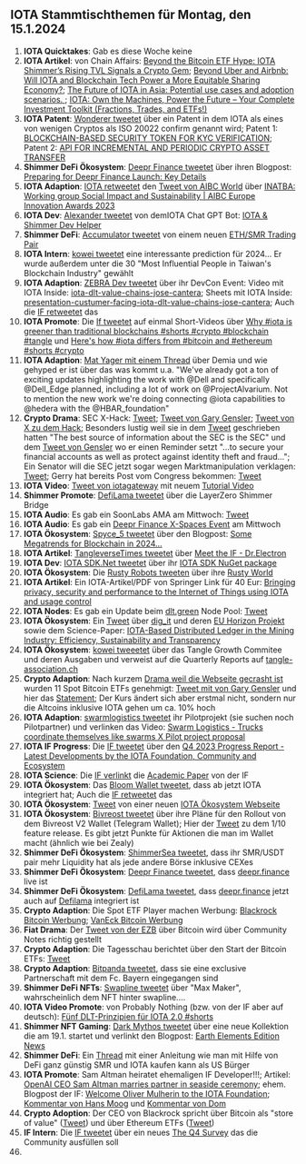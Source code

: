 ## IOTA Stammtischthemen für Montag, den 15.1.2024

1. **IOTA Quicktakes**: Gab es diese Woche keine
2. **IOTA Artikel**: von Chain Affairs: [Beyond the Bitcoin ETF Hype: IOTA Shimmer’s Rising TVL Signals a Crypto Gem](https://chainaffairs.com/beyond-the-bitcoin-etf-hype-iota-shimmers-rising-tvl-signals-a-crypto-gem/); [Beyond Uber and Airbnb: Will IOTA and Blockchain Tech Power a More Equitable Sharing Economy?](https://chainaffairs.com/beyond-uber-and-airbnb-will-iota-and-blockchain-tech-power-a-more-equitable-sharing-economy/); [The Future of IOTA in Asia: Potential use cases and adoption scenarios. ](https://chainaffairs.com/the-future-of-iota-in-asia-potential-use-cases-and-adoption-scenarios/); [IOTA: Own the Machines, Power the Future – Your Complete Investment Toolkit (Fractions, Trades, and ETFs!)](https://chainaffairs.com/iota-own-the-machines-power-the-future-your-complete-investment-toolkit-fractions-trades-and-etfs/)
3. **IOTA Patent**: [Wonderer tweetet](https://x.com/Wondere12985276/status/1744412487418617973?s=20) über ein Patent in dem IOTA als eines von wenigen Cryptos als ISO 20022 confirm genannt wird; Patent 1: [BLOCKCHAIN-BASED SECURITY TOKEN FOR KYC VERIFICATION](https://worldwide.espacenet.com/patent/search/family/089323139/publication/US2023419309A1?q=pn%3DUS2023419309A1); Patent 2: [API FOR INCREMENTAL AND PERIODIC CRYPTO ASSET TRANSFER](https://worldwide.espacenet.com/patent/search/family/089323130/publication/US2023419302A1?q=pn%3DUS2023419302A1)
4. **Shimmer DeFi Ökosystem**: [Deepr Finance tweetet](https://x.com/DeeprFinance/status/1744404225486975138?s=20) über ihren Blogpost: [Preparing for Deepr Finance Launch: Key Details](https://medium.com/@Deepr.Finance/preparing-for-deepr-finance-launch-key-details-639f8488c44d)
5. **IOTA Adaption**: [IOTA retweetet](https://x.com/iota/status/1744671947839897880?s=20) den [Tweet von AIBC World](https://twitter.com/AIBC_World/status/1744660283572773199) über [INATBA: Working group Social Impact and Sustainability | AIBC Europe Innovation Awards 2023](https://www.youtube.com/watch?v=kefWVvCKsjw&t=1s)
6. **IOTA Dev**: [Alexander tweetet](https://x.com/shortaktien/status/1744683645854486775?s=20) von demIOTA Chat GPT Bot: [IOTA & Shimmer Dev Helper](https://chat.openai.com/g/g-mC9q6fI71-iota-shimmer-dev-helper)
7. **Shimmer DeFi**: [Accumulator tweetet](https://x.com/ACCU_DeFi/status/1744741568794489178?s=20) von einem neuen [ETH/SMR Trading Pair](https://app.accumulator.finance/vaults/shimmer-shimmer-eth)
8. **IOTA Intern**: [kowei tweetet](https://x.com/kowei1995/status/1741797552692109481?s=20) eine interessante prediction für 2024... Er wurde außerdem unter die 30 "Most Influential People in Taiwan's Blockchain Industry" gewählt
9. **IOTA Adaption**: [ZEBRA Dev tweetet](https://x.com/ZebraDevs/status/1744758692187193551?s=20) über ihr DevCon Event: Video mit IOTA Inside: [iota-dlt-value-chains-jose-cantera](https://www.zebra.com/content/dam/zebra_dam/en/video/web-production/zebra%20devcon2023-video-ats-iota-dlt-value-chains-jose-cantera-en-us.mp4.mp4); Sheets mit IOTA Inside: [presentation-custumer-facing-iota-dlt-value-chains-jose-cantera](https://www.zebra.com/content/dam/zebra_dam/en/presentation/customer-facing/zebra-devcon2023-presentation-custumer-facing-iota-dlt-value-chains-jose-cantera-en-us.pdf); Auch die [IF retweetet](https://x.com/iota/status/1745520971279163899?s=20) das
10. **IOTA Promote**: Die [If tweetet](https://x.com/iota/status/1744766143456284709?s=20) auf einmal Short-Videos über [Why #iota is greener than traditional blockchains #shorts #crypto #blockchain #tangle](https://twitter.com/i/status/1744766143456284709) und [Here's how #iota differs from #bitcoin and #ethereum #shorts #crypto](https://www.youtube.com/shorts/Yhj_zOYvZJ4)
11. **IOTA Adaption**: [Mat Yager mit einem Thread](https://x.com/Mat_Yarger/status/1744789999105499574?s=20) über Demia und wie gehyped er ist über das was kommt u.a. "We've already got a ton of exciting updates highlighting the work with @Dell and specifically @Dell_Edge planned, including a lot of work on @ProjectAlvarium. Not to mention the new work we're doing connecting @iota capabilities to @hedera with the @HBAR_foundation"
12. **Crypto Drama**: SEC X-Hack: [Tweet](https://x.com/WatcherGuru/status/1744834711803789332?s=20); [Tweet von Gary Gensler](https://x.com/GaryGensler/status/1744833049064288387?s=20); [Tweet von X zu dem Hack](https://x.com/BitcoinMagazine/status/1744925980827713572?s=20); Besonders lustig weil sie in dem [Tweet](https://x.com/SECGov/status/1714020932509982771?s=20) geschrieben hatten "The best source of information about the SEC is the SEC" und dem [Tweet von Gensler](https://x.com/GaryGensler/status/1716786621847392497?s=20) wo er einen Reminder setzt "...to secure your financial accounts as well as protect against identity theft and fraud..."; Ein Senator will die SEC jetzt sogar wegen Marktmanipulation verklagen: [Tweet](https://x.com/SenatorHagerty/status/1744843824654885024?s=20); Gerry hat bereits Post vom Congress bekommen: [Tweet](https://x.com/Crypto_Crib_/status/1745039643840500220?s=20)
13. **IOTA Video**: [Tweet von iotagateway](https://x.com/iotagateway/status/1744755132921688473?s=20) mit neuem [Tutorial Video](https://youtu.be/VFlvzNzfesM)
14.  **Shimmer Promote**: [DefiLama tweetet](https://x.com/DefiLlama/status/1744891157136785663?s=20) über die LayerZero Shimmer Bridge
15.  **IOTA Audio**: Es gab ein SoonLabs AMA am Mittwoch: [Tweet](https://x.com/soon_labs/status/1745143575195889995?s=20)
16.  **IOTA Audio**: Es gab ein [Deepr Finance X-Spaces Event](https://x.com/DeeprFinance/status/1744341203741556934?s=20) am Mittwoch
17.  **IOTA Ökosystem**: [Spyce_5 tweetet](https://x.com/SPYCE_5/status/1745006479365607442?s=20) über den Blogpost: [Some Megatrends for Blockchain in 2024...](https://spyce5.com/trends/some-megatrends-for-blockchain-in-2024/)
18.  **IOTA Artikel**: [TangleverseTimes tweetet](https://x.com/TangleverseWeb/status/1745073142786126183?s=20) über [Meet the IF - Dr.Electron](https://times.tangleverse.io/meet-the-if-dr-electron/)
19.  **IOTA Dev**: [IOTA SDK.Net tweetet](https://x.com/iotawalletnet/status/1745086381657932111?s=20) über ihr [IOTA SDK NuGet package](https://www.nuget.org/packages/IotaSDK/)
20.  **IOTA Ökosystem**: Die [Rusty Robots tweeten](https://x.com/RustyRobotCC/status/1745094548966019185?s=20) über ihre [Rusty World](https://docs.rustyrobot.io/rrcc-dapp/features/rusty-world)
21.  **IOTA Artikel**: Ein IOTA-Artikel/PDF von Springer Link für 40 Eur: [Bringing privacy, security and performance to the Internet of Things using IOTA and usage control](https://link.springer.com/article/10.1007/s12243-023-01005-1)
22.  **IOTA Nodes**: Es gab ein Update beim [dlt.green](https://twitter.com/dlt_green) Node Pool: [Tweet](https://x.com/dlt_green/status/1745223075325473134?s=20)
23.  **IOTA Ökosystem**: Ein [Tweet](https://x.com/iotaBolt/status/1745300612642664930?s=20) über [dig_it](https://digit-h2020.eu/) und deren [EU Horizon Projekt](https://cordis.europa.eu/project/id/869529) sowie dem Science-Paper: [IOTA-Based Distributed Ledger in the Mining Industry: Efficiency, Sustainability and Transparency](https://www.preprints.org/manuscript/202401.0650/v1)
24.  **IOTA Ökosystem**: [kowei tweeetet](https://x.com/kowei1995/status/1697103025477996945?s=20) über das Tangle Growth Commitee und deren Ausgaben und verweist auf die Quarterly Reports auf [tangle-association.ch](https://tangle-association.ch/)
25.  **Crypto Adaption**: Nach kurzem [Drama weil die Webseite gecrasht ist](https://x.com/hoss_crypto/status/1745187080219591110?s=20) wurden 11 Spot Bitcoin ETFs genehmigt: [Tweet mit  von Gary Gensler](https://x.com/BitcoinMagazine/status/1745198148862046507?s=20) und hier das [Statement](https://www.sec.gov/news/statement/gensler-statement-spot-bitcoin-011023); Der Kurs ändert sich aber erstmal nicht, sondern nur die Altcoins inklusive IOTA gehen um ca. 10% hoch
26.  **IOTA Adaption**: [swarmlogistics tweetet](https://x.com/SwarmLogistics/status/1745175175828566221?s=20) ihr Pilotprojekt (sie suchen noch Pilotpartner) und verlinken das Video: [Swarm Logistics - Trucks coordinate themselves like swarms X Pilot project proposal](https://www.youtube.com/watch?v=gPODMu8_JJk&t=2s)
27.  **IOTA IF Progress**: Die [IF tweetet](https://x.com/iota/status/1745445465087434951?s=20) über den [Q4 2023 Progress Report - Latest Developments by the IOTA Foundation, Community and Ecosystem](https://blog.iota.org/q4-2023-progress-report/)
28.  **IOTA Science**: Die [IF verlinkt](https://x.com/iota/status/1745490757421502843?s=20) die [Academic Paper](https://www.iota.org/foundation/research-papers) von der IF
29.  **IOTA Ökosystem**: Das [Bloom Wallet tweetet](https://x.com/bloomwalletio/status/1745140859270529140?s=20), dass ab jetzt IOTA integriert hat; Auch die [IF retweetet](https://x.com/iota/status/1745328972508872975?s=20) das
30.  **IOTA Ökosystem**: [Tweet](https://x.com/Chen_IOTA/status/1745351795407560846?s=20) von einer neuen [IOTA Ökosystem Webseite](https://linktr.ee/IOTA.Shimmer?utm_source=linktree_profile_share)
31.  **IOTA Ökosystem**: [Bivreost tweetet](https://x.com/bivreost/status/1745345392542130337?s=20) über ihre Pläne für den Rollout von dem Bivreost V2 Wallet (Telegram Wallet); Hier der [Tweet](https://x.com/bivreost/status/1745709811528835486?s=20) zu dem 1/10 feature release. Es gibt jetzt Punkte für Aktionen die man im Wallet macht (ähnlich wie bei Zealy)
32.  **Shimmer DeFi Ökosystem**: [ShimmerSea tweetet](https://x.com/ShimmerSeaDEX/status/1745412742591193160?s=20), dass ihr SMR/USDT pair mehr Liquidity hat als jede andere Börse inklusive CEXes
33.  **Shimmer DeFi Ökosystem**: [Deepr Finance tweetet](https://x.com/DeeprFinance/status/1745506014223348075?s=20), dass [deepr.finance](https://www.deepr.finance/) live ist
34.  **Shimmer DeFi Ökosystem**: [DefiLama tweetet](https://x.com/DefiLlama/status/1745588752594911441?s=20), dass [deepr.finance](https://www.deepr.finance/dashboard) jetzt auch auf [Defilama](https://defillama.com/chain/ShimmerEVM) integriert ist
35.  **Crypto Adaption**: Die Spot ETF Player machen Werbung: [Blackrock Bitcoin Werbung](https://x.com/bramk/status/1745376671732039974?s=20); [VanEck Bitcoin Werbung](https://x.com/BTC_Archive/status/1745503976106193295?s=20)
36.  **Fiat Drama**: Der [Tweet von der EZB](https://x.com/bullish_btc/status/1745471696415473973?s=20) über Bitcoin wird über Community Notes richtig gestellt
37.  **Crypto Adaption**: Die Tagesschau berichtet über den Start der Bitcoin ETFs: [Tweet](https://x.com/BitcoinDACH/status/1745426928612368750?s=20)
38.  **Crypto Adaption**: [Bitpanda tweetet](https://x.com/Bitpanda/status/1745735268437549112?s=20), dass sie eine exclusive Partnerschaft mit dem Fc. Bayern eingegangen sind
39.  **Shimmer DeFi NFTs**: [Swapline tweetet](https://x.com/SwaplineDEX/status/1745732779139018787?s=20) über "Max Maker", wahrscheinlich dem NFT hinter swapline....
40.  **IOTA Video Promote**: von Probably Nothing (bzw. von der IF aber auf deutsch): [Fünf DLT-Prinzipien für IOTA 2.0 #shorts](https://www.youtube.com/watch?v=149DpfsC4YM)
41.  **Shimmer NFT Gaming**: [Dark Mythos tweetet](https://x.com/DarkMythosIOTA/status/1745727881391583643?s=20) über eine neue Kollektion die am 19.1. startet und verlinkt den Blogpost: [Earth Elements Edition News](https://dark-mythos.com/earths-elements-edition-news/)
42.  **Shimmer DeFi**: Ein [Thread](https://x.com/LTRIasbestIcan/status/1745489386920149177?s=20) mit einer Anleitung wie man mit Hilfe von DeFi ganz günstig SMR und IOTA kaufen kann als US Bürger
43.  **IOTA Promote**: Sam Altman heiratet ehemaligen IF Developer!!!; Artikel: [OpenAI CEO Sam Altman marries partner in seaside ceremony](https://www.nbcnews.com/tech/tech-news/sam-altman-oliver-mulherin-ollie-wedding-married-partner-boyfriend-rcna133512); ehem. Blogpost der IF: [Welcome Oliver Mulherin to the IOTA Foundation](https://blog.iota.org/welcome-oliver-mulherin-to-the-iota-foundation-a09918bb47f8/); [Kommentar von Hans Moog](https://x.com/hus_qy/status/1745802937815666788?s=20) und [Kommentar von Dom](https://x.com/Vrom14286662/status/1745763720272195723?s=20)
44.  **Crypto Adoption**: Der CEO von Blackrock spricht über Bitcoin als "store of value" ([Tweet](https://x.com/GRDecter/status/1745812373317824720?s=20)) und über Ethereum ETFs ([Tweet](https://x.com/Cryptik1E/status/1745776244745289934?s=20))
45.  **IF Intern**: Die [IF tweetet](https://x.com/iota/status/1745807845918916717?s=20) über ein neues [The Q4 Survey](https://tally.so/r/n9ZzDX) das die Community ausfüllen soll
46.  
